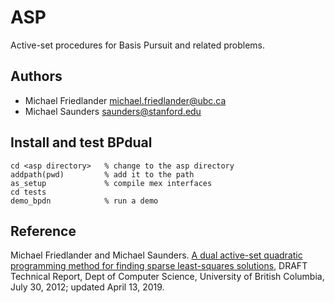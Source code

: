 # ASP

Active-set procedures for Basis Pursuit and related  problems.

## Authors

- Michael Friedlander <michael.friedlander@ubc.ca>
- Michael Saunders <saunders@stanford.edu>


## Install and test BPdual

    cd <asp directory>   % change to the asp directory
    addpath(pwd)         % add it to the path
    as_setup             % compile mex interfaces
    cd tests
    demo_bpdn            % run a demo

## Reference

Michael Friedlander and Michael Saunders. [A dual active-set
quadratic programming method for finding sparse least-squares
solutions](https://friedlander.io/files/pdf/bpprimal.pdf), DRAFT Technical Report, Dept of Computer Science,
University of British Columbia, July 30, 2012; updated April 13, 2019.
